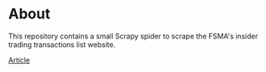 # About
This repository contains a small Scrapy spider to scrape the FSMA's insider trading transactions list website.

[Article](https://medium.com/@w0ut/scraping-the-belgian-financial-services-and-markets-authoritys-insider-trading-data-aa5f853f7bb3)